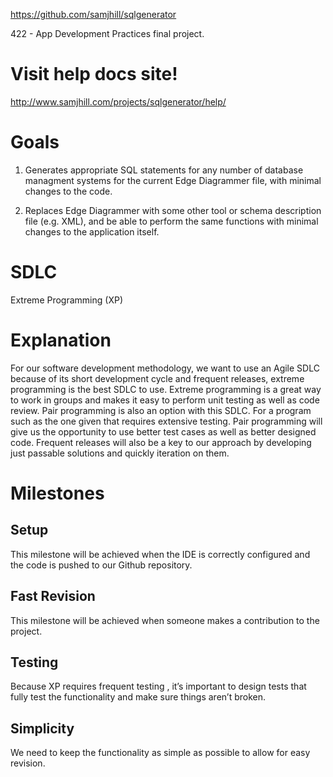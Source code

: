 https://github.com/samjhill/sqlgenerator

422 - App Development Practices final project. 

Visit help docs site!
=====
http://www.samjhill.com/projects/sqlgenerator/help/

Goals
=====
1) Generates appropriate SQL statements for any number of database managment systems for the current Edge Diagrammer file, with minimal changes to the code.

2) Replaces Edge Diagrammer with some other tool or schema description file (e.g. XML), and be able to perform the same functions with minimal changes to the application itself.


SDLC
=====
Extreme Programming (XP)

Explanation
=====
For our software development methodology, we want to use an Agile SDLC because of its short development cycle and frequent releases, extreme programming is the best SDLC to use.
Extreme programming is a great way to work in groups and makes it easy to perform unit testing as well as code review. Pair programming is also an option with this SDLC. For a program such as the one given that requires extensive testing. Pair programming will give us the opportunity to use better test cases as well as better designed code. Frequent releases will also be a key to our approach by developing just passable solutions and quickly iteration on them.

Milestones
=====

Setup
-----
This milestone will be achieved when the IDE is correctly configured and the code is pushed to our Github repository.

Fast Revision
-----
This milestone will be achieved when someone makes a contribution to the project.

Testing
-----
Because XP requires frequent testing , it’s important to design tests that fully test the functionality and make sure things aren’t broken. 

Simplicity
-----
We need to keep the functionality as simple as possible to allow for easy revision.
